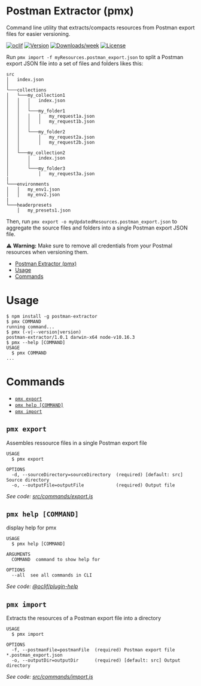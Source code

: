 # Postman Extractor (pmx)

Command line utility that extracts/compacts resources from Postman export files for easier versioning.

[![oclif](https://img.shields.io/badge/cli-oclif-brightgreen.svg)](https://oclif.io)
[![Version](https://img.shields.io/npm/v/postman-extractor.svg)](https://npmjs.org/package/postman-extractor)
[![Downloads/week](https://img.shields.io/npm/dw/postman-extractor.svg)](https://npmjs.org/package/postman-extractor)
[![License](https://img.shields.io/npm/l/postman-extractor.svg)](https://github.com/pozil/postman-extractor/blob/master/package.json)

Run `pmx import -f myResources.postman_export.json` to split a Postman export JSON file into a set of files and folders likes this:

```
src
│   index.json
│
└───collections
│   └───my_collection1
│   │   │   index.json
│   │   │
│   │   └───my_folder1
│   │   │   │   my_request1a.json
│   │   │   │   my_request1b.json
│   │   │
│   │   └───my_folder2
│   │       │   my_request2a.json
│   │       │   my_request2b.json
│   │
│   └───my_collection2
│       │   index.json
│       │
│       └───my_folder3
│           │   my_request3a.json
|
└───environments
│   │   my_env1.json
│   │   my_env2.json
|
└───headerpresets
    │   my_presets1.json
```

Then, run `pmx export -o myUpdatedResources.postman_export.json` to aggregate the source files and folders into a single Postman export JSON file.

⚠️ **Warning:** Make sure to remove all credentials from your Postmal resources when versioning them.

<!-- toc -->

-   [Postman Extractor (pmx)](#postman-extractor-pmx)
-   [Usage](#usage)
-   [Commands](#commands)
    <!-- tocstop -->

# Usage

<!-- usage -->

```sh-session
$ npm install -g postman-extractor
$ pmx COMMAND
running command...
$ pmx (-v|--version|version)
postman-extractor/1.0.1 darwin-x64 node-v10.16.3
$ pmx --help [COMMAND]
USAGE
  $ pmx COMMAND
...
```

<!-- usagestop -->

# Commands

<!-- commands -->

-   [`pmx export`](#pmx-export)
-   [`pmx help [COMMAND]`](#pmx-help-command)
-   [`pmx import`](#pmx-import)

## `pmx export`

Assembles ressource files in a single Postman export file

```
USAGE
  $ pmx export

OPTIONS
  -d, --sourceDirectory=sourceDirectory  (required) [default: src] Source directory
  -o, --outputFile=outputFile            (required) Output file
```

_See code: [src/commands/export.js](https://github.com/pozil/postman-extractor/blob/v1.0.1/src/commands/export.js)_

## `pmx help [COMMAND]`

display help for pmx

```
USAGE
  $ pmx help [COMMAND]

ARGUMENTS
  COMMAND  command to show help for

OPTIONS
  --all  see all commands in CLI
```

_See code: [@oclif/plugin-help](https://github.com/oclif/plugin-help/blob/v2.2.3/src/commands/help.ts)_

## `pmx import`

Extracts the resources of a Postman export file into a directory

```
USAGE
  $ pmx import

OPTIONS
  -f, --postmanFile=postmanFile  (required) Postman export file *.postman_export.json
  -o, --outputDir=outputDir      (required) [default: src] Output directory
```

_See code: [src/commands/import.js](https://github.com/pozil/postman-extractor/blob/v1.0.1/src/commands/import.js)_

<!-- commandsstop -->
